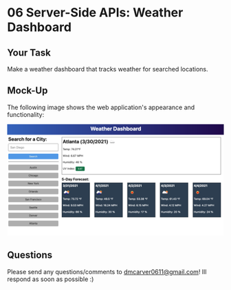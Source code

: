 # 06 Server-Side APIs: Weather Dashboard

## Your Task

Make a weather dashboard that tracks weather for searched locations.

## Mock-Up

The following image shows the web application's appearance and functionality:

![The weather app includes a search option, a list of cities, and a five-day forecast and current weather conditions for Atlanta.](./Assets/06-server-side-apis-homework-demo.png)

## Questions

Please send any questions/comments to dmcarver0611@gmail.com! Ill respond as soon as possible :)
